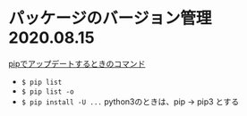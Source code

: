 # パッケージのバージョン管理 2020.08.15

[pipでアップデートするときのコマンド](https://qiita.com/HyunwookPark/items/242a8ceea656416b6da8)
- `$ pip list`
- `$ pip list -o`
- `$ pip install -U ...`
python3のときは、pip -> pip3 とする
